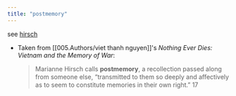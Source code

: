 ```yaml
---
title: "postmemory"
---
```

see [hirsch](005.Authors/hirsch.md)

- Taken from [[005.Authors/viet thanh nguyen]]'s *Nothing Ever Dies: Vietnam and the Memory of War*: 
	> Marianne Hirsch calls **postmemory**, a recollection passed along from someone else, “transmitted to them so deeply and aﬀectively as to seem to constitute memories in their own right.” 17